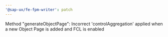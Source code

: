 ```yaml
---
'@sap-ux/fe-fpm-writer': patch
---
```


Method "generateObjectPage": Incorrect 'controlAggregation' applied when a new Object Page is added and FCL is enabled
